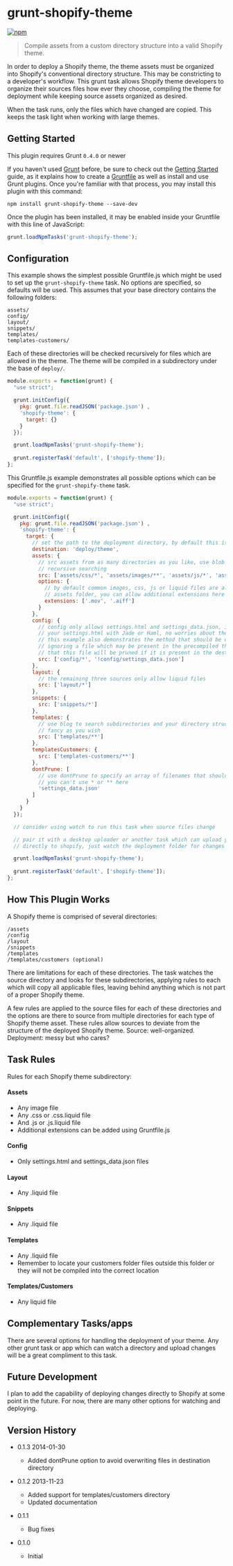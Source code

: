 # grunt-shopify-theme

[![npm](https://nodei.co/npm/grunt-shopify-theme.png?downloads=true&stars=true)](https://npmjs.org/package/grunt-shopify-theme)

> Compile assets from a custom directory structure into a valid Shopify theme.

In order to deploy a Shopify theme, the theme assets must be organized into Shopify's conventional directory structure. This may be constricting to a developer's workflow. This grunt task allows Shopify theme developers to organize their sources files how ever they choose, compiling the theme for deployment while keeping source assets organized as desired.

When the task runs, only the files which have changed are copied. This keeps the task light when working with large themes.

## Getting Started
This plugin requires Grunt `0.4.0` or newer

If you haven't used [Grunt](http://gruntjs.com/) before, be sure to check out the [Getting Started](http://gruntjs.com/getting-started) guide, as it explains how to create a [Gruntfile](http://gruntjs.com/sample-gruntfile) as well as install and use Grunt plugins. Once you're familiar with that process, you may install this plugin with this command:

```shell
npm install grunt-shopify-theme --save-dev
```

Once the plugin has been installed, it may be enabled inside your Gruntfile with this line of JavaScript:

```js
grunt.loadNpmTasks('grunt-shopify-theme');
```

## Configuration
This example shows the simplest possible Gruntfile.js which might be used to set up the `grunt-shopify-theme` task. No options are specified, so defaults will be used. This assumes that your base directory contains the following folders:

```
assets/
config/
layout/
snippets/
templates/
templates-customers/
```

Each of these directories will be checked recursively for files which are allowed in the theme. The theme will be compiled in a subdirectory under the base of `deploy/`.

```javascript
module.exports = function(grunt) {
  "use strict";

  grunt.initConfig({
    pkg: grunt.file.readJSON('package.json') ,
    'shopify-theme': {
      target: {}
    }
  });

  grunt.loadNpmTasks('grunt-shopify-theme');
  
  grunt.registerTask('default', ['shopify-theme']);
};
```

This Gruntfile.js example demonstrates all possible options which can be specified for the `grunt-shopify-theme` task.

```javascript
module.exports = function(grunt) {
  "use strict";

  grunt.initConfig({
    pkg: grunt.file.readJSON('package.json') ,
    'shopify-theme': {
      target: {
        // set the path to the deployment directory, by default this is deploy/
        destination: 'deploy/theme',
        assets: {
          // src assets from as many directories as you like, use blob (**) for
          // recursive searching
          src: ['assets/css/*', 'assets/images/**', 'assets/js/*', 'assets/fonts/*'],
          options: {
            // by default common images, css, js or liquid files are allowed in the
            // assets folder, you can allow additional extensions here
            extensions: ['.mov', '.aiff']
          }
        },
        config: {
          // config only allows settings.html and settings_data.json, if you render
          // your settings.html with Jade or Haml, no worries about the other files ...
          // this example also demonstrates the method that should be used for
          // ignoring a file which may be present in the precompiled theme, remember
          // that this file will be pruned if it is present in the destination folder
          src: ['config/*', '!config/settings_data.json']
        },
        layout: {
          // the remaining three sources only allow liquid files
          src: ['layout/*']
        },
        snippets: {
          src: ['snippets/*']
        },
        templates: {
          // use blog to search subdirectories and your directory structure can be as
          // fancy as you wish
          src: ['templates/**']
        },
        templatesCustomers: {
          src: ['templates-customers/**']
        },
        dontPrune: [
          // use dontPrune to specify an array of filenames that should not be pruned,
          // you can't use * or ** here
          'settings_data.json'
        ]
      }
    }
  });

  // consider using watch to run this task when source files change

  // pair it with a desktop uploader or another task which can upload your files
  // directly to shopify, just watch the deployment folder for changes

  grunt.loadNpmTasks('grunt-shopify-theme');
  
  grunt.registerTask('default', ['shopify-theme']);
};
```

## How This Plugin Works
A Shopify theme is comprised of several directories:

```
/assets
/config
/layout
/snippets
/templates
/templates/customers (optional)
```

There are limitations for each of these directories. The task watches the source directory and looks for these subdirectories, applying rules to each which will copy all applicable files, leaving behind anything which is not part of a proper Shopify theme.

A few rules are applied to the source files for each of these directories and the options are there to source from multiple directories for each type of Shopify theme asset. These rules allow sources to deviate from the structure of the deployed Shopify theme. Source: well-organized. Deployment: messy but who cares?

## Task Rules
Rules for each Shopify theme subdirectory:

#### Assets
+ Any image file
+ Any .css or .css.liquid file
+ And .js or .js.liquid file
+ Additional extensions can be added using Gruntfile.js

#### Config
+ Only settings.html and settings_data.json files

#### Layout
+ Any .liquid file

#### Snippets
+ Any .liquid file

#### Templates
+ Any .liquid file
+ Remember to locate your customers folder files outside this folder or they will not be compiled into the correct location

#### Templates/Customers
+ Any liquid file

## Complementary Tasks/apps
There are several options for handling the deployment of your theme. Any other grunt task or app which can watch a directory and upload changes will be a great compliment to this task.

## Future Development
I plan to add the capability of deploying changes directly to Shopify at some point in the future. For now, there are many other options for watching and deploying.

## Version History

+ 0.1.3 2014-01-30
  + Added dontPrune option to avoid overwriting files in destination directory

+ 0.1.2 2013-11-23
  + Added support for templates/customers directory
  + Updated documentation

+ 0.1.1
  + Bug fixes

+ 0.1.0
  + Initial
